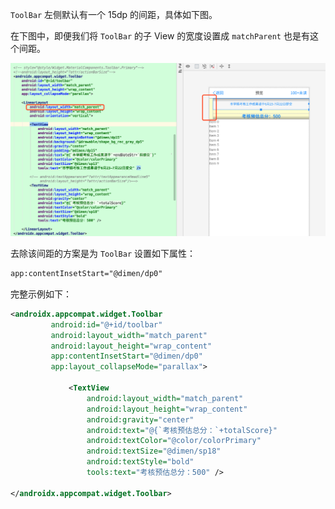 `ToolBar` 左侧默认有一个 15dp 的间距，具体如下图。

在下图中，即便我们将 `ToolBar` 的子 View 的宽度设置成 `matchParent` 也是有这个间距。

![](pics/1_toolbarSpace.png)

去除该间距的方案是为 `ToolBar` 设置如下属性：

```xml
app:contentInsetStart="@dimen/dp0"
```

完整示例如下：

```xml
<androidx.appcompat.widget.Toolbar
         android:id="@+id/toolbar"
         android:layout_width="match_parent"
         android:layout_height="wrap_content"
         app:contentInsetStart="@dimen/dp0"
         app:layout_collapseMode="parallax">

             <TextView
                 android:layout_width="match_parent"
                 android:layout_height="wrap_content"
                 android:gravity="center"
                 android:text="@{`考核预估总分：`+totalScore}"
                 android:textColor="@color/colorPrimary"
                 android:textSize="@dimen/sp18"
                 android:textStyle="bold"
                 tools:text="考核预估总分：500" />

</androidx.appcompat.widget.Toolbar>
```